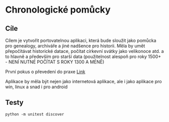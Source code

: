 Chronologické pomůcky
=====================

Cíle
----

Cílem je vytvořit portovatelnou aplikaci, která bude sloužit jako pomůcka pro genealogy, archiváře a jiné nadšence pro historii.
Měla by umět přepočítávat historické datace, počítat církevní svátky jako velikonoce atd. a to hlavně a především pro starší data (použitelnost alespoň pro roky 1500+ - NENÍ NUTNÉ POČÍTAT S ROKY 1300 A MÉNĚ)

První pokus o převedení do praxe
[Link](http://edelstadt.pythonanywhere.com/)

Aplikace by měla být nejen jako internetová aplikace, ale i jako aplikace pro win, linux a snad i pro android

Testy
-----

```python -m unitest discover```
